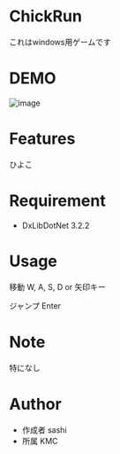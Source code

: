 # ChickRun

これはwindows用ゲームです
 
# DEMO
 
![image](https://user-images.githubusercontent.com/82739042/126602479-b634eb89-6a26-4c62-8ba3-560d22d5a1f8.png)

 
# Features
 
ひよこ
 
# Requirement
 
* DxLibDotNet 3.2.2
 
# Usage
 
移動 W, A, S, D or 矢印キー

ジャンプ Enter
 
 
# Note
 
特になし
 
# Author
 
* 作成者 sashi
* 所属 KMC
 
